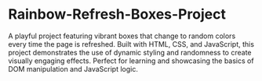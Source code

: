 # Rainbow-Refresh-Boxes-Project
A playful project featuring vibrant boxes that change to random colors every time the page is refreshed. Built with HTML, CSS, and JavaScript, this project demonstrates the use of dynamic styling and randomness to create visually engaging effects. Perfect for learning and showcasing the basics of DOM manipulation and JavaScript logic.
